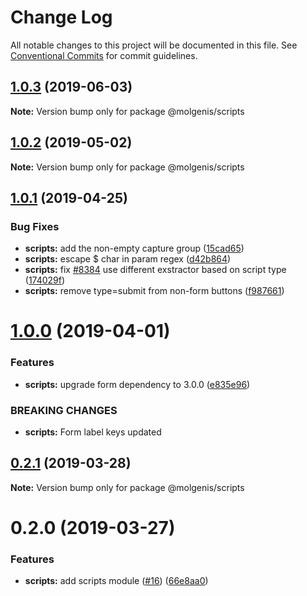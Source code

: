 # Change Log

All notable changes to this project will be documented in this file.
See [Conventional Commits](https://conventionalcommits.org) for commit guidelines.

## [1.0.3](https://github.com/connoratrug/molgenis-frontend/compare/@molgenis/scripts@1.0.2...@molgenis/scripts@1.0.3) (2019-06-03)

**Note:** Version bump only for package @molgenis/scripts





## [1.0.2](https://github.com/molgenis/molgenis-frontend/compare/@molgenis/scripts@1.0.1...@molgenis/scripts@1.0.2) (2019-05-02)

**Note:** Version bump only for package @molgenis/scripts





## [1.0.1](https://github.com/molgenis/molgenis-frontend/compare/@molgenis/scripts@1.0.0...@molgenis/scripts@1.0.1) (2019-04-25)


### Bug Fixes

* **scripts:** add the non-empty capture group ([15cad65](https://github.com/molgenis/molgenis-frontend/commit/15cad65))
* **scripts:** escape $ char in param regex ([d42b864](https://github.com/molgenis/molgenis-frontend/commit/d42b864))
* **scripts:** fix [#8384](https://github.com/molgenis/molgenis-frontend/issues/8384) use different exstractor based on script type ([174029f](https://github.com/molgenis/molgenis-frontend/commit/174029f))
* **scripts:** remove type=submit from non-form buttons ([f987661](https://github.com/molgenis/molgenis-frontend/commit/f987661))





# [1.0.0](https://github.com/molgenis/molgenis-frontend/compare/@molgenis/scripts@0.2.1...@molgenis/scripts@1.0.0) (2019-04-01)


### Features

* **scripts:** upgrade form dependency to 3.0.0 ([e835e96](https://github.com/molgenis/molgenis-frontend/commit/e835e96))


### BREAKING CHANGES

* **scripts:** Form label keys updated





## [0.2.1](https://github.com/molgenis/molgenis-frontend/compare/@molgenis/scripts@0.2.0...@molgenis/scripts@0.2.1) (2019-03-28)

**Note:** Version bump only for package @molgenis/scripts





# 0.2.0 (2019-03-27)


### Features

* **scripts:** add scripts module ([#16](https://github.com/molgenis/molgenis-frontend/issues/16)) ([66e8aa0](https://github.com/molgenis/molgenis-frontend/commit/66e8aa0))
